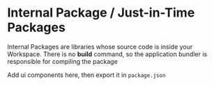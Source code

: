 # Internal Package / Just-in-Time Packages

Internal Packages are libraries whose source code is inside your Workspace.
There is no **build** command, so the application bundler is responsible for compiling the package

Add ui components here,
then export it in `package.json`
